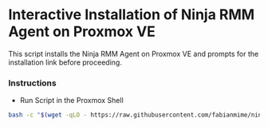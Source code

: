 # Interactive Installation of Ninja RMM Agent on Proxmox VE
This script installs the Ninja RMM Agent on Proxmox VE and prompts for the installation link before proceeding.

### Instructions
- Run Script in the Proxmox Shell

```bash
bash -c "$(wget -qLO - https://raw.githubusercontent.com/fabianmime/ninjaRMM2Proxmox/main/ninjarmm-install.sh)"
